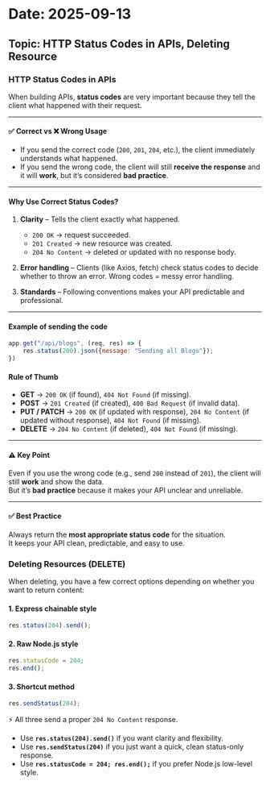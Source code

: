 # Date: 2025-09-13
## Topic: HTTP Status Codes in APIs, Deleting Resource

### HTTP Status Codes in APIs

When building APIs, **status codes** are very important because they tell the client what happened with their request.

---

#### ✅ Correct vs ❌ Wrong Usage

- If you send the correct code (`200`, `201`, `204`, etc.), the client immediately understands what happened.
- If you send the wrong code, the client will still **receive the response** and it will **work**, but it’s considered **bad practice**.

---

#### Why Use Correct Status Codes?

1. **Clarity** – Tells the client exactly what happened.  
   - `200 OK` → request succeeded.  
   - `201 Created` → new resource was created.  
   - `204 No Content` → deleted or updated with no response body.  

2. **Error handling** – Clients (like Axios, fetch) check status codes to decide whether to throw an error. Wrong codes = messy error handling.

3. **Standards** – Following conventions makes your API predictable and professional.

---

#### Example of sending the code 
``` js
app.get("/api/blogs", (req, res) => {
    res.status(200).json({message: "Sending all Blogs"});
})
```

#### Rule of Thumb

- **GET** → `200 OK` (if found), `404 Not Found` (if missing).  
- **POST** → `201 Created` (if created), `400 Bad Request` (if invalid data).  
- **PUT / PATCH** → `200 OK` (if updated with response), `204 No Content` (if updated without response), `404 Not Found` (if missing).  
- **DELETE** → `204 No Content` (if deleted), `404 Not Found` (if missing).  

---

#### ⚠️ Key Point

Even if you use the wrong code (e.g., send `200` instead of `201`), the client will still **work** and show the data.  
But it’s **bad practice** because it makes your API unclear and unreliable.

---

#### ✅ Best Practice

Always return the **most appropriate status code** for the situation.  
It keeps your API clean, predictable, and easy to use.

### Deleting Resources (DELETE)

When deleting, you have a few correct options depending on whether you want to return content:

#### 1. **Express chainable style**
```js
res.status(204).send();
```

#### 2. **Raw Node.js style**
```js
res.statusCode = 204;
res.end();
```

#### 3. **Shortcut method**
```js
res.sendStatus(204);
```

⚡ All three send a proper `204 No Content` response.  
- Use **`res.status(204).send()`** if you want clarity and flexibility.  
- Use **`res.sendStatus(204)`** if you just want a quick, clean status-only response.  
- Use **`res.statusCode = 204; res.end();`** if you prefer Node.js low-level style.
